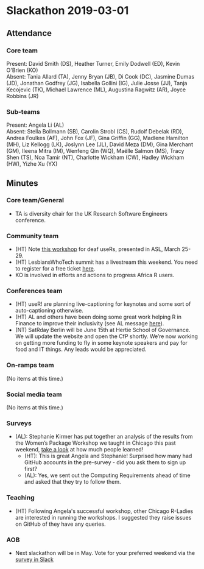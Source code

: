 # Slackathon 2019-03-01

## Attendance

### Core team  
Present: David Smith (DS), Heather Turner, Emily Dodwell (ED), Kevin O'Brien (KO)  
Absent: Tania Allard (TA), Jenny Bryan (JB), Di Cook (DC), Jasmine Dumas (JD), Jonathan Godfrey (JG), Isabella Gollini (IG), Julie Josse (JJ), Tanja Kecojevic (TK), Michael Lawrence (ML),  Augustina Ragwitz (AR), Joyce Robbins (JR)

### Sub-teams
Present: Angela Li (AL)  
Absent: Stella Bollmann (SB), Carolin Strobl (CS), Rudolf Debelak (RD), Andrea Foulkes (AF), John Fox (JF), Gina Griffin (GG), Madlene Hamilton (MH), Liz Kellogg (LK), Joslynn Lee (JL), David Meza (DM), Gina Merchant (GM), Ileena Mitra (IM), Wenfeng Qin (WQ), Maëlle Salmon (MS), Tracy Shen (TS), Noa Tamir (NT), Charlotte Wickham (CW), Hadley Wickham (HW), Yizhe Xu (YX)

## Minutes

### Core team/General

- TA is diversity chair for the UK Research Software Engineers conference.


### Community team

- (HT) Note [this workshop](https://github.com/foundinblank/2019-ntid-data-workshop) for deaf useRs, presented in ASL, March 25-29.
- (HT) LesbiansWhoTech summit has a livestream this weekend. You need to register for a free ticket [here](https://www.eventbrite.com/e/lesbians-who-tech-allies-san-francisco-2019-summit-tickets-51030085359?aff=eand).
- KO is involved in efforts and actions to progress Africa R users.


### Conferences team

- (HT) useR! are planning live-captioning for keynotes and some sort of auto-captioning otherwise.
- (HT) AL and others have been doing some great work helping R in Finance to improve their inclusivity (see AL message [here](https://rforwards.slack.com/archives/C3XDAUESY/p1551545823001900)).
- (NT) SatRday Berlin will be June 15th at Hertie School of Governance. We will update the website and open the CfP shortly. We’re now working on getting more funding to fly in some keynote speakers and pay for food and IT things. Any leads would be appreciated.

### On-ramps team

(No items at this time.)

### Social media team

(No items at this time.)

### Surveys

- (AL): Stephanie Kirmer has put together an analysis of the results from the Women’s Package Workshop we taught in Chicago this past weekend, [take a look](https://skirmer.github.io/ChiEval) at how much people learned!
    - (HT): This is great Angela and Stephanie! Surprised how many had GitHub accounts in the pre-survey  - did you ask them to sign up first?
    - (AL): Yes, we sent out the Computing Requirements ahead of time and asked that they try to follow them.

### Teaching

* (HT) Following Angela's successful workshop, other Chicago R-Ladies are interested in running the workshops.  I suggested they raise issues on GitHub of they have any queries.

### AOB
- Next slackathon will be in May.  Vote for your preferred weekend via the [survey in Slack](https://rforwards.slack.com/archives/C3XD6925A/p1551446265000400)
